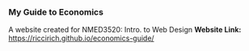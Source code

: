 ### My Guide to Economics ###
A website created for NMED3520: Intro. to Web Design
**Website Link:** https://riccirich.github.io/economics-guide/

